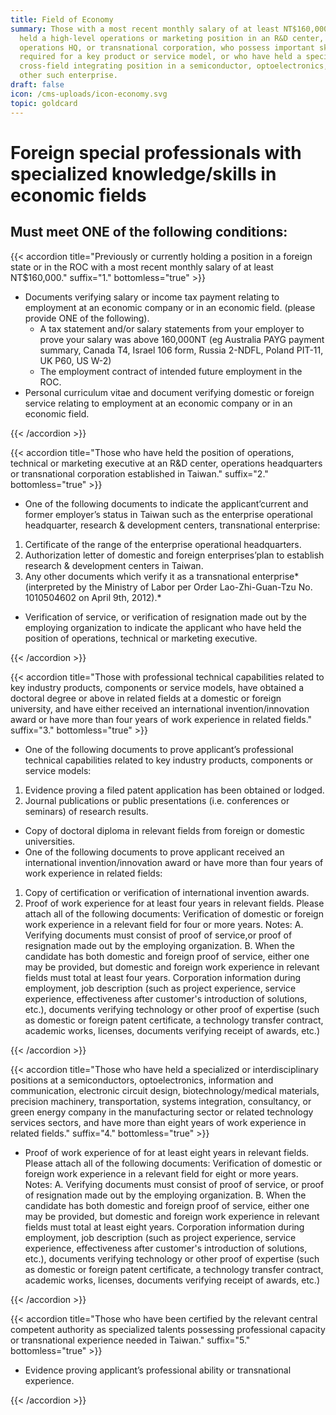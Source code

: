 ```yaml
---
title: Field of Economy
summary: Those with a most recent monthly salary of at least NT$160,000, or have
  held a high-level operations or marketing position in an R&D center,
  operations HQ, or transnational corporation, who possess important skills
  required for a key product or service model, or who have held a specialist or
  cross-field integrating position in a semiconductor, optoelectronics, ICT, or
  other such enterprise.
draft: false
icon: /cms-uploads/icon-economy.svg
topic: goldcard
---
```

# Foreign special professionals with specialized knowledge/skills in economic fields

## Must meet **ONE** of the following conditions:

{{< accordion title="Previously or currently holding a position in a foreign state or in the ROC with a most recent monthly salary of at least NT$160,000." suffix="1." bottomless="true" >}}

-   Documents verifying salary or income tax payment relating to employment at an economic company or in an economic field. (please provide ONE of the following).
    -   A tax statement and/or salary statements from your employer to prove your salary was above 160,000NT (eg Australia PAYG payment summary, Canada T4, Israel 106 form, Russia 2-NDFL, Poland PIT-11, UK P60, US W-2)
    -   The employment contract of intended future employment in the ROC.
-   Personal curriculum vitae and document verifying domestic or foreign service relating to employment at an economic company or in an economic field.
    
{{< /accordion >}}

{{< accordion title="Those who have held the position of operations, technical or marketing executive at an R&D center, operations headquarters or transnational corporation established in Taiwan." suffix="2." bottomless="true" >}}

-   One of the following documents to indicate the applicant’current and former employer’s status in Taiwan such as the enterprise operational headquarter, research & development centers, transnational enterprise:

1. Certificate of the range of the enterprise operational headquarters.
2. Authorization letter of domestic and foreign enterprises’plan to establish research & development centers in Taiwan.
3. Any other documents which verify it as a transnational enterprise*(interpreted by the Ministry of Labor per Order Lao-Zhi-Guan-Tzu No. 1010504602 on April 9th, 2012).*

-  Verification of service, or  verification of resignation made out by the employing organization to indicate the applicant who have held the position of operations, technical or marketing executive.

{{< /accordion >}}

{{< accordion title="Those with professional technical capabilities related to key industry products, components or service models, have obtained a doctoral degree or above in related fields at a domestic or foreign university, and have either received an international invention/innovation award or have more than four years of work experience in related fields." suffix="3." bottomless="true" >}}

-   One of the following documents to prove applicant’s professional technical capabilities related to key industry products, components or service models:

1. Evidence proving a filed patent application has been obtained or lodged.
2. Journal publications or public presentations (i.e. conferences or seminars) of research results.

-   Copy of doctoral diploma in relevant fields from foreign or domestic universities.
-   One of the following documents to prove applicant received an international invention/innovation award or have more than four years of work experience in related fields:

1. Copy of certification or verification of international invention awards.
2. Proof of work experience for at least four years in relevant fields. Please attach all of the following documents:
Verification of domestic or foreign work experience in a relevant field for four or more years.
Notes:
 A. Verifying documents must consist of proof of service,or proof of resignation made out by the employing organization.
 B. When the candidate has both domestic and foreign proof of service, either one may be provided, but domestic and foreign work experience in relevant fields must total at least four years.
   Corporation information during employment, job description (such as project experience, service experience, effectiveness after customer's introduction of solutions, etc.), documents verifying technology or other proof of expertise (such as domestic or foreign patent certificate, a technology transfer contract, academic works, licenses, documents verifying receipt of awards, etc.)

{{< /accordion >}}

{{< accordion title="Those who have held a specialized or interdisciplinary positions at a semiconductors, optoelectronics, information and communication, electronic circuit design, biotechnology/medical materials, precision machinery, transportation, systems integration, consultancy, or green energy company in the manufacturing sector or related technology services sectors, and have more than eight years of work experience in related fields." suffix="4." bottomless="true" >}}

-   Proof of work experience of for at least eight years in relevant fields. Please attach all of the following documents:
    Verification of domestic or foreign work experience in a relevant field for eight or more years.
    Notes:
    A. Verifying documents must consist of proof of service, or proof of resignation made out by the employing organization.
    B. When the candidate has both domestic and foreign proof of service, either one may be provided, but domestic and foreign work experience in relevant fields must total at least eight years.
    Corporation information during employment, job description (such as project experience, service experience, effectiveness after customer's introduction of solutions, etc.), documents verifying technology or other proof of expertise (such as domestic or foreign patent certificate, a technology transfer contract, academic works, licenses, documents verifying receipt of awards, etc.)

{{< /accordion >}}

{{< accordion title="Those who have been certified by the relevant central competent authority as specialized talents possessing professional capacity or transnational experience needed in Taiwan." suffix="5." bottomless="true" >}}

-   Evidence proving applicant’s professional ability or transnational experience.

{{< /accordion >}}